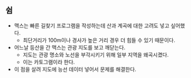 ## 쉼

- 맥스는 빠른 길찾기 프로그램을 작성하는데 산과 계곡에 대한 고려도 넣고 싶어했다.
  - 최단거리가 100m이나 경사가 높은 거리 경우 더 힘들 수 있기 때문이다.
- 어느날 등산을 간 맥스는 관광 지도를 보고 깨닫는다.
  - 지도는 관광 명소와 노선을 부각시키기 위해 일부 지역을 왜곡시켰다.
  - 이는 카토그램이라 한다.
- 이 점을 살려 지도에 능선 데이터 넣어서 문제를 해결한다.
